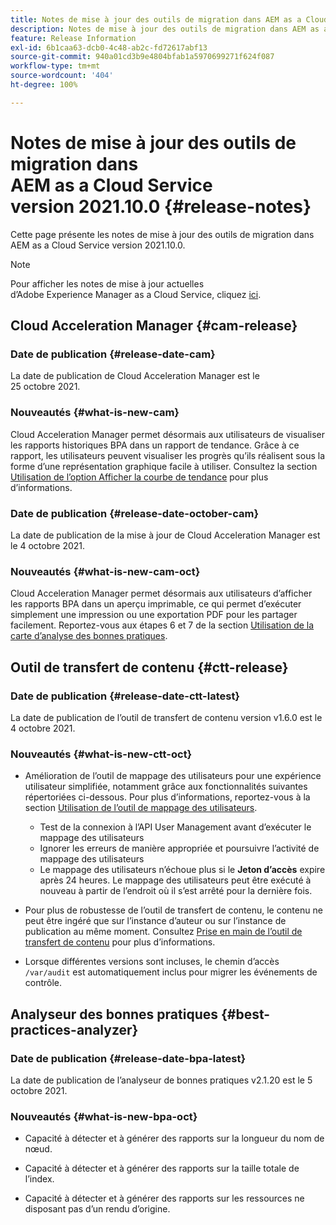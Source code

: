 ```yaml
---
title: Notes de mise à jour des outils de migration dans AEM as a Cloud Service version 2021.10.0
description: Notes de mise à jour des outils de migration dans AEM as a Cloud Service version 2021.11.0
feature: Release Information
exl-id: 6b1caa63-dcb0-4c48-ab2c-fd72617abf13
source-git-commit: 940a01cd3b9e4804bfab1a5970699271f624f087
workflow-type: tm+mt
source-wordcount: '404'
ht-degree: 100%

---
```


# Notes de mise à jour des outils de migration dans AEM as a Cloud Service version 2021.10.0 {#release-notes}

Cette page présente les notes de mise à jour des outils de migration dans AEM as a Cloud Service version 2021.10.0.

>[!NOTE]
>Pour afficher les notes de mise à jour actuelles d’Adobe Experience Manager as a Cloud Service, cliquez [ici](https://experienceleague.adobe.com/docs/experience-manager-cloud-service/release-notes/release-notes/release-notes-current.html?lang=fr).

## Cloud Acceleration Manager {#cam-release}

### Date de publication {#release-date-cam}

La date de publication de Cloud Acceleration Manager est le 25 octobre 2021.

### Nouveautés {#what-is-new-cam}

Cloud Acceleration Manager permet désormais aux utilisateurs de visualiser les rapports historiques BPA dans un rapport de tendance. Grâce à ce rapport, les utilisateurs peuvent visualiser les progrès quʼils réalisent sous la forme dʼune représentation graphique facile à utiliser. Consultez la section [Utilisation de lʼoption Afficher la courbe de tendance](https://experienceleague.adobe.com/docs/experience-manager-cloud-service/moving/cloud-acceleration-manager/using-cam/cam-readiness-phase.html?lang=fr#trendline-view-cam) pour plus d’informations.

### Date de publication {#release-date-october-cam}

La date de publication de la mise à jour de Cloud Acceleration Manager est le 4 octobre 2021.

### Nouveautés {#what-is-new-cam-oct}

Cloud Acceleration Manager permet désormais aux utilisateurs d’afficher les rapports BPA dans un aperçu imprimable, ce qui permet d’exécuter simplement une impression ou une exportation PDF pour les partager facilement. Reportez-vous aux étapes 6 et 7 de la section [Utilisation de la carte d’analyse des bonnes pratiques](https://experienceleague.adobe.com/docs/experience-manager-cloud-service/moving/cloud-acceleration-manager/using-cam/cam-readiness-phase.html?lang=fr#best-practices-analysis).


## Outil de transfert de contenu {#ctt-release}

### Date de publication {#release-date-ctt-latest}

La date de publication de l’outil de transfert de contenu version v1.6.0 est le 4 octobre 2021.

### Nouveautés {#what-is-new-ctt-oct}

* Amélioration de l’outil de mappage des utilisateurs pour une expérience utilisateur simplifiée, notamment grâce aux fonctionnalités suivantes répertoriées ci-dessous. Pour plus d’informations, reportez-vous à la section [Utilisation de l’outil de mappage des utilisateurs](https://experienceleague.adobe.com/docs/experience-manager-cloud-service/moving/cloud-migration/content-transfer-tool/user-mapping-tool/using-user-mapping-tool.html?lang=fr).
   * Test de la connexion à l’API User Management avant d’exécuter le mappage des utilisateurs
   * Ignorer les erreurs de manière appropriée et poursuivre l’activité de mappage des utilisateurs
   * Le mappage des utilisateurs n’échoue plus si le **Jeton d’accès** expire après 24 heures. Le mappage des utilisateurs peut être exécuté à nouveau à partir de l’endroit où il s’est arrêté pour la dernière fois.

* Pour plus de robustesse de l’outil de transfert de contenu, le contenu ne peut être ingéré que sur l’instance d’auteur ou sur l’instance de publication au même moment. Consultez [Prise en main de l’outil de transfert de contenu](https://experienceleague.adobe.com/docs/experience-manager-cloud-service/moving/cloud-migration/content-transfer-tool/getting-started-content-transfer-tool.html?lang=fr) pour plus d’informations.

* Lorsque différentes versions sont incluses, le chemin d’accès `/var/audit` est automatiquement inclus pour migrer les événements de contrôle.

## Analyseur des bonnes pratiques {#best-practices-analyzer}

### Date de publication {#release-date-bpa-latest}

La date de publication de l’analyseur de bonnes pratiques v2.1.20 est le 5 octobre 2021.

### Nouveautés {#what-is-new-bpa-oct}

* Capacité à détecter et à générer des rapports sur la longueur du nom de nœud.

* Capacité à détecter et à générer des rapports sur la taille totale de l’index.

* Capacité à détecter et à générer des rapports sur les ressources ne disposant pas d’un rendu d’origine.
